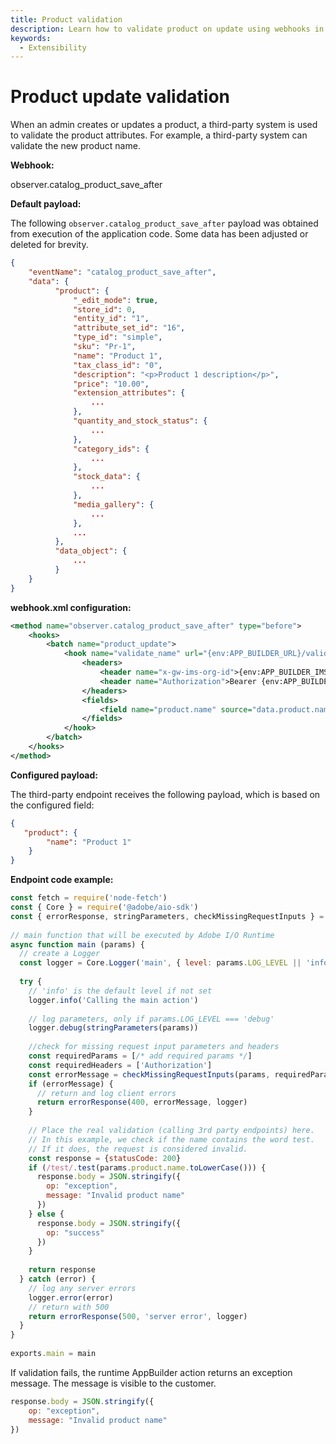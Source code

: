 ```yaml
---
title: Product validation
description: Learn how to validate product on update using webhooks in Adobe Commerce.
keywords:
  - Extensibility
---
```


# Product update validation

When an admin creates or updates a product, a third-party system is used to validate the product attributes. For example, a third-party system can validate the new product name.

**Webhook:**

observer.catalog_product_save_after

**Default payload:**

The following `observer.catalog_product_save_after` payload was obtained from execution of the application code. Some data has been adjusted or deleted for brevity.

```json
{
    "eventName": "catalog_product_save_after",
    "data": {
          "product": {
              "_edit_mode": true,
              "store_id": 0,
              "entity_id": "1",
              "attribute_set_id": "16",
              "type_id": "simple",
              "sku": "Pr-1",
              "name": "Product 1",
              "tax_class_id": "0",
              "description": "<p>Product 1 description</p>",
              "price": "10.00",
              "extension_attributes": {
                  ...
              },
              "quantity_and_stock_status": {
                  ...
              },
              "category_ids": {
                  ...
              },
              "stock_data": {
                  ...
              },
              "media_gallery": {
                  ...
              },
              ...
          },
          "data_object": {
              ...
          }
    }
}
```

**webhook.xml configuration:**

```xml
<method name="observer.catalog_product_save_after" type="before">
    <hooks>
        <batch name="product_update">
            <hook name="validate_name" url="{env:APP_BUILDER_URL}/validate-product-name" method="POST" timeout="5000" softTimeout="1000">
                <headers>
                    <header name="x-gw-ims-org-id">{env:APP_BUILDER_IMS_ORG_ID}</header>
                    <header name="Authorization">Bearer {env:APP_BUILDER_AUTH_TOKEN}</header>
                </headers>
                <fields>
                    <field name="product.name" source="data.product.name" />
                </fields>
            </hook>
        </batch>
    </hooks>
</method>
```

**Configured payload:**

The third-party endpoint receives the following payload, which is based on the configured field:

```json
{
   "product": {
        "name": "Product 1"
    }
}
```

**Endpoint code example:**

```js
const fetch = require('node-fetch')
const { Core } = require('@adobe/aio-sdk')
const { errorResponse, stringParameters, checkMissingRequestInputs } = require('../utils')
 
// main function that will be executed by Adobe I/O Runtime
async function main (params) {
  // create a Logger
  const logger = Core.Logger('main', { level: params.LOG_LEVEL || 'info' })
 
  try {
    // 'info' is the default level if not set
    logger.info('Calling the main action')
 
    // log parameters, only if params.LOG_LEVEL === 'debug'
    logger.debug(stringParameters(params))
 
    //check for missing request input parameters and headers
    const requiredParams = [/* add required params */]
    const requiredHeaders = ['Authorization']
    const errorMessage = checkMissingRequestInputs(params, requiredParams, requiredHeaders)
    if (errorMessage) {
      // return and log client errors
      return errorResponse(400, errorMessage, logger)
    }
 
    // Place the real validation (calling 3rd party endpoints) here.
    // In this example, we check if the name contains the word test.
    // If it does, the request is considered invalid.
    const response = {statusCode: 200}
    if (/test/.test(params.product.name.toLowerCase())) {
      response.body = JSON.stringify({
        op: "exception",
        message: "Invalid product name"
      })
    } else {
      response.body = JSON.stringify({
        op: "success"
      })
    }
    
    return response
  } catch (error) {
    // log any server errors
    logger.error(error)
    // return with 500
    return errorResponse(500, 'server error', logger)
  }
}
 
exports.main = main
```

If validation fails, the runtime AppBuilder action returns an exception message. The message is visible to the customer.

```js
response.body = JSON.stringify({
    op: "exception",
    message: "Invalid product name"
})
```
